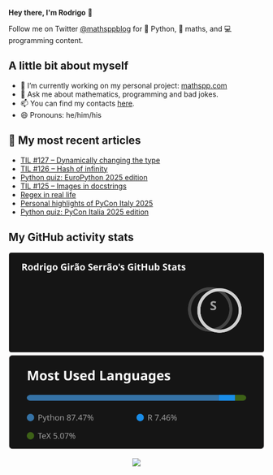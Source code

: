 **Hey there, I'm Rodrigo** 👋

Follow me on Twitter [@mathsppblog][twitter] for 🐍 Python, 🧠 maths, and 💻 programming content.


## A little bit about myself

- 🔭 I’m currently working on my personal project: [mathspp.com](https://mathspp.com)
- 💬 Ask me about mathematics, programming and bad jokes.
- 📫 You can find my contacts [here](https://mathspp.com/contact-me).
- 😄 Pronouns: he/him/his


## 📖 My most recent articles

<!-- BLOG-POST-LIST:START -->
- [TIL #127 – Dynamically changing the type](https://mathspp.com/blog/til/dynamically-changing-the-type)
- [TIL #126 – Hash of infinity](https://mathspp.com/blog/til/hash-of-infinity)
- [Python quiz: EuroPython 2025 edition](https://mathspp.com/blog/python-quiz-europython-2025-edition)
- [TIL #125 – Images in docstrings](https://mathspp.com/blog/til/images-in-docstrings)
- [Regex in real life](https://mathspp.com/blog/regex-in-real-life)
- [Personal highlights of PyCon Italy 2025](https://mathspp.com/blog/personal-highlights-of-pycon-italy-2025)
- [Python quiz: PyCon Italia 2025 edition](https://mathspp.com/blog/python-quiz-pycon-italia-2025-edition)
<!-- BLOG-POST-LIST:END -->


##  My GitHub activity stats

<!-- Thanks to ofek! -->

<img src="general_stats.svg" alt="GitHub Statistics" loading="lazy">

<img src="language_stats.svg" alt="Top Languages" loading="lazy">

<p align='center'><img src='https://visitor-badge.laobi.icu/badge?page_id=RodrigoGiraoSerrao'></p>

[twitter]: https://twitter.com/mathsppblog
